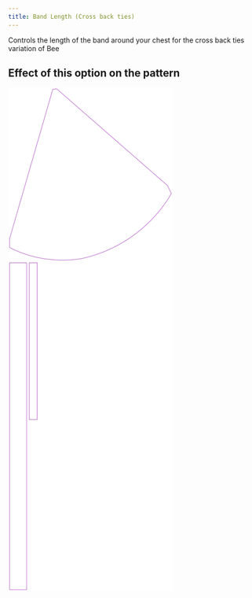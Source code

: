 ```yaml
---
title: Band Length (Cross back ties)
---
```


Controls the length of the band around your chest for the cross back ties variation of Bee

## Effect of this option on the pattern

![This image shows the effect of this option by superimposing several variants that have a different value for this option](bee_bandlength_sample.svg "Effect of this option on the pattern")
